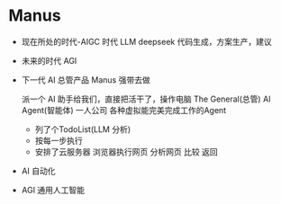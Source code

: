 # Manus

- 现在所处的时代-AIGC 时代
  LLM deepseek
  代码生成，方案生产，建议

- 未来的时代 AGI
- 下一代 AI 总管产品
  Manus 强带去做

    派一个 AI 助手给我们，直接把活干了，操作电脑
    The General(总管) AI Agent(智能体)
    一人公司
    各种虚拟能完美完成工作的Agent
    - 列了个TodoList(LLM 分析)
    - 按每一步执行
    - 安排了云服务器 
        浏览器执行网页
        分析网页
        比较
        返回

- AI 自动化
- AGI 通用人工智能
